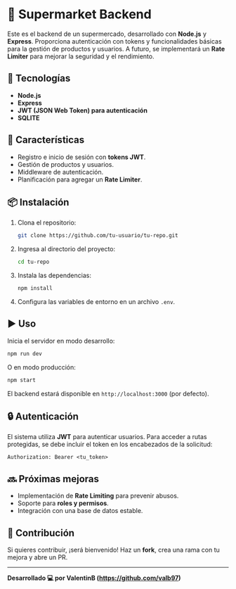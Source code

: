 # 🛒 Supermarket Backend

Este es el backend de un supermercado, desarrollado con **Node.js** y **Express**. Proporciona autenticación con tokens y funcionalidades básicas para la gestión de productos y usuarios. A futuro, se implementará un **Rate Limiter** para mejorar la seguridad y el rendimiento.

## 🚀 Tecnologías
- **Node.js**
- **Express**
- **JWT (JSON Web Token) para autenticación**
- **SQLITE**

## 🔑 Características
- Registro e inicio de sesión con **tokens JWT**.
- Gestión de productos y usuarios.
- Middleware de autenticación.
- Planificación para agregar un **Rate Limiter**.

## 📦 Instalación

1. Clona el repositorio:
   ```bash
   git clone https://github.com/tu-usuario/tu-repo.git
   ```
2. Ingresa al directorio del proyecto:
   ```bash
   cd tu-repo
   ```
3. Instala las dependencias:
   ```bash
   npm install
   ```
4. Configura las variables de entorno en un archivo `.env`.

## ▶️ Uso

Inicia el servidor en modo desarrollo:
```bash
npm run dev
```

O en modo producción:
```bash
npm start
```

El backend estará disponible en `http://localhost:3000` (por defecto).

## 🔒 Autenticación
El sistema utiliza **JWT** para autenticar usuarios. Para acceder a rutas protegidas, se debe incluir el token en los encabezados de la solicitud:

```
Authorization: Bearer <tu_token>
```

## 🔜 Próximas mejoras
- Implementación de **Rate Limiting** para prevenir abusos.
- Soporte para **roles y permisos**.
- Integración con una base de datos estable.

## 🤝 Contribución
Si quieres contribuir, ¡será bienvenido! Haz un **fork**, crea una rama con tu mejora y abre un PR.

---
**Desarrollado 💻 por ValentinB (https://github.com/valb97)**




